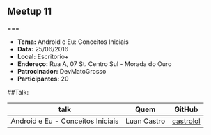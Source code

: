 ## Meetup 11
===
* **Tema:** Android e Eu: Conceitos Iniciais
* **Data:** 25/06/2016
* **Local:** Escritorio+
* **Endereço:** Rua A, 07 St. Centro Sul - Morada do Ouro
* **Patrocinador:** DevMatoGrosso
* **Participantes:** 20

##Talk:

| talk           | Quem          | GitHub
|----------------|---------------|---------------
| Android e Eu - Conceitos Iniciais | Luan Castro| [castrolol](https://github.com/casatrolol)

